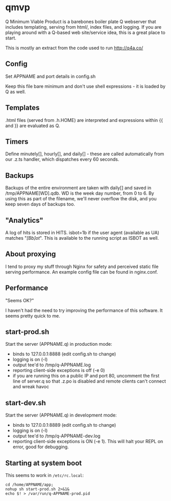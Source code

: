 qmvp
====

Q Minimum Viable Product is a barebones boiler plate Q webserver that includes
templating, serving from html/, index files, and logging. If you are playing
around with a Q-based web site/service idea, this is a great place to start.

This is mostly an extract from the code used to run http://q4a.co/

Config
------
Set APPNAME and port details in config.sh

Keep this file bare minimum and don't use shell expressions - it is loaded by Q
as well.

Templates
---------
.html files (served from .h.HOME) are interpreted and expressions within {{ and
}} are evaluated as Q. 

Timers
------
Define minutely[], hourly[], and daily[] - these are called automatically from our
.z.ts handler, which dispatches every 60 seconds.

Backups
-------
Backups of the entire environment are taken with daily[] and saved in
/tmp/APPNAME[WD].qdb. WD is the week day number, from 0 to 6. By using this as
part of the filename, we'll never overflow the disk, and you keep seven days of
backups too.

"Analytics"
-----------
A log of hits is stored in HITS. isbot=1b if the user agent (available as UA)
matches "*[Bb]ot*".  This is available to the running script as ISBOT as well.

About proxying
--------------
I tend to proxy my stuff through Nginx for safety and perceived static file serving
performance. An example config file can be found in nginx.conf.

Performance
-----------
"Seems OK?"

I haven't had the need to try improving the performance of this software. It
seems pretty quick to me.

start-prod.sh
-------------
Start the server (APPNAME.q) in production mode:
- binds to 127.0.0.1:8888 (edit config.sh to change)
- logging is on (-l)
- output tee'd to /tmp/q-APPNAME.log
- reporting client-side exceptions is off (-e 0)
- if you are running this on a public IP and port 80, uncomment the first line
	of server.q so that .z.po is disabled and remote clients can't connect and wreak
	havoc

start-dev.sh
------------
Start the server (APPNAME.q) in development mode:
- binds to 127.0.0.1:8889 (edit config.sh to change)
- logging is on (-l)
- output tee'd to /tmp/q-APPNAME-dev.log
- reporting client-side exceptions is ON (-e 1). This will halt your REPL on
	error, good for debugging.

Starting at system boot
-----------------------

This seems to work in `/etc/rc.local`:

```
cd /home/APPNAME/app; 
nohup sh start-prod.sh 2>&1&
echo $! > /var/run/q-APPNAME-prod.pid
```



